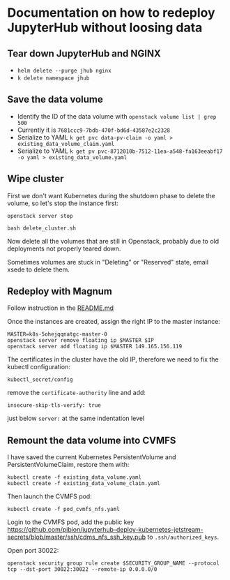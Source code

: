 # Documentation on how to redeploy JupyterHub without loosing data

## Tear down JupyterHub and NGINX

* `helm delete --purge jhub nginx`
* `k delete namespace jhub`

## Save the data volume

* Identify the ID of the data volume with `openstack volume list | grep 500`
* Currently it is `7681ccc9-7bdb-470f-bd6d-43587e2c2328`
* Serialize to YAML `k get pvc data-pv-claim -o yaml > existing_data_volume_claim.yaml`
* Serialize to YAML `k get pv pvc-8712010b-7512-11ea-a548-fa163eeabf17 -o yaml > existing_data_volume.yaml`

## Wipe cluster

First we don't want Kubernetes during the shutdown phase to delete the volume,
so let's stop the instance first:

`openstack server stop`

`bash delete_cluster.sh`

Now delete all the volumes that are still in Openstack, probably due to old deployments not properly teared down.

Sometimes volumes are stuck in "Deleting" or "Reserved" state, email xsede to delete them.

## Redeploy with Magnum

Follow instruction in the [README.md](https://github.com/det-lab/jupyterhub-deploy-kubernetes-jetstream/blob/master/README.md)

Once the instances are created, assign the right IP to the master instance:

    MASTER=k8s-5ohejqqnatgc-master-0
    openstack server remove floating ip $MASTER $IP
    openstack server add floating ip $MASTER 149.165.156.119

The certificates in the cluster have the old IP, therefore we need to fix the kubectl configuration:

`kubectl_secret/config`

remove the `certificate-authority` line and add:

    insecure-skip-tls-verify: true
    
just below `server:` at the same indentation level

## Remount the data volume into CVMFS

I have saved the current Kubernetes PersistentVolume and PersistentVolumeClaim,
restore them with:

    kubectl create -f existing_data_volume.yaml
    kubectl create -f existing_data_volume_claim.yaml

Then launch the CVMFS pod:

    kubectl create -f pod_cvmfs_nfs.yaml

Login to the CVMFS pod, add the public key <https://github.com/pibion/jupyterhub-deploy-kubernetes-jetstream-secrets/blob/master/ssh/cdms_nfs_ssh_key.pub> to `.ssh/authorized_keys`.

Open port 30022:

    openstack security group rule create $SECURITY_GROUP_NAME --protocol tcp --dst-port 30022:30022 --remote-ip 0.0.0.0/0

